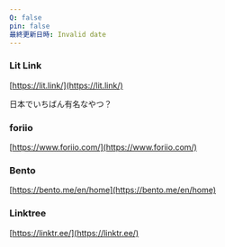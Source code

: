 ```yaml
---
Q: false
pin: false
最終更新日時: Invalid date
---
```

  

### Lit Link

[https://lit.link/](https://lit.link/)

日本でいちばん有名なやつ？

### foriio

[https://www.foriio.com/](https://www.foriio.com/)

  

### Bento

[https://bento.me/en/home](https://bento.me/en/home)

  

### Linktree

[https://linktr.ee/](https://linktr.ee/)
